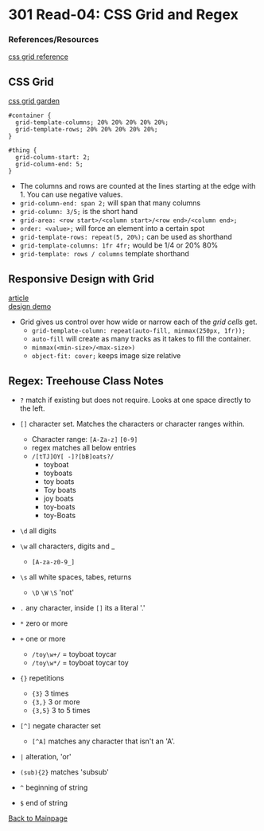 # 301 Read-04: CSS Grid and Regex
### References/Resources
[css grid reference](https://css-tricks.com/snippets/css/complete-guide-grid/)<br>


## CSS Grid
[css grid garden](https://cssgridgarden.com/)

```
#container {
  grid-template-columns; 20% 20% 20% 20% 20%;
  grid-template-rows; 20% 20% 20% 20% 20%;
}

#thing {
  grid-column-start: 2;
  grid-column-end: 5;
}
```
+ The columns and rows are counted at the lines starting at the edge with 1.  You can use negative values.
+ `grid-column-end: span 2;` will span that many columns
+ `grid-column: 3/5;` is the short hand
+ `grid-area: <row start>/<column start>/<row end>/<column end>;`
+ `order: <value>;` will force an element into a certain spot
+ `grid-template-rows: repeat(5, 20%);` can be used as shorthand
+ `grid-template-columns: 1fr 4fr;` would be 1/4 or 20% 80% 
+ `grid-template: rows / columns` template shorthand

## Responsive Design with Grid
[article](https://medium.com/samsung-internet-dev/common-responsive-layouts-with-css-grid-and-some-without-245a862f48df)<br>
[design demo](https://grid-cats.glitch.me/)

+ Grid gives us control over how wide or narrow each of the *grid cells* get.
  + `grid-template-column: repeat(auto-fill, minmax(250px, 1fr));`
  + `auto-fill` will create as many tracks as it takes to fill the container.
  + `minmax(<min-size>/<max-size>)` 
  + `object-fit: cover;` keeps image size relative


## Regex: Treehouse Class Notes

+ `?` match if existing but does not require.  Looks at one space directly to the left.
+ `[]` character set.  Matches the characters or character ranges within.
  + Character range: `[A-Za-z]` `[0-9]`
  + regex matches all below entries
  + `/[tTJ]OY[ -]?[bB]oats?/`
    + toyboat
    + toyboats
    + toy boats
    + Toy boats
    + joy boats
    + toy-boats
    + toy-Boats

+ `\d` all digits
+ `\w` all characters, digits and _
  + `[A-za-z0-9_]`
+ `\s` all white spaces, tabes, returns
  + `\D` `\W` `\S` 'not'
+ `.` any character, inside `[]` its a literal '.'
+ `*` zero or more
+ `+` one or more
  + `/toy\w+/` = toyboat toycar
  + `/toy\w*/` = toyboat toycar toy

+ `{}` repetitions
  + `{3}` 3 times
  + `{3,}` 3 or more
  + `{3,5}` 3 to 5 times

+ `[^]` negate character set
  + `[^A]` matches any character that isn't an 'A'.

+ `|` alteration, 'or'

+ `(sub){2}` matches 'subsub'

+ `^` beginning of string
+ `$` end of string

[Back to Mainpage](../code-fellows.md)<br>